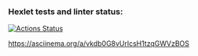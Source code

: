 ### Hexlet tests and linter status:
[![Actions Status](https://github.com/sashen3ka/java-project-61/workflows/hexlet-check/badge.svg)](https://github.com/sashen3ka/java-project-61/actions)

https://asciinema.org/a/vkdb0G8vUrlcsH1tzqGWVzBOS
